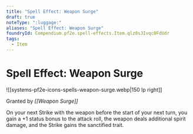 ```yaml
---
title: "Spell Effect: Weapon Surge"
draft: true
noteType: ":luggage:"
aliases: "Spell Effect: Weapon Surge"
foundryId: Compendium.pf2e.spell-effects.Item.qlz0sJIvqc0FdUdr
tags:
  - Item
---
```


# Spell Effect: Weapon Surge
![[systems-pf2e-icons-spells-weapon-surge.webp|150 lp right]]

Granted by _[[Weapon Surge]]_

On your next Strike with the weapon before the start of your next turn, you gain a +1 status bonus to the attack roll, the weapon deals additional spirit damage, and the Strike gains the sanctified trait.
